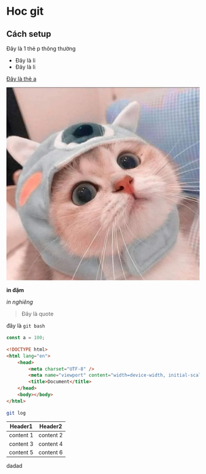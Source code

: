# Hoc git

## Cách setup

Đây là 1 thẻ p thông thường

-   Đây là li
-   Đây là li

[Đây là thẻ a](google.com)

![Đây là mèo](./avatar-anh-meo-cute-1.jpg)

**in đậm**

_in nghiêng_

> Đây là quote

đây là `git bash`

```js
const a = 100;
```

```html
<!DOCTYPE html>
<html lang="en">
    <head>
        <meta charset="UTF-8" />
        <meta name="viewport" content="width=device-width, initial-scale=1.0" />
        <title>Document</title>
    </head>
    <body></body>
</html>
```

```bash
git log
```

| Header1   | Header2   |
| --------- | --------- |
| content 1 | content 2 |
| content 3 | content 4 |
| content 5 | content 6 |
dadad